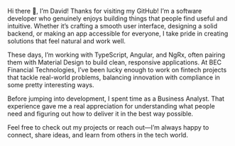 Hi there 👋, I’m David!
Thanks for visiting my GitHub! I’m a software developer who genuinely enjoys building things that people find useful and intuitive. Whether it’s crafting a smooth user interface, designing a solid backend, or making an app accessible for everyone, I take pride in creating solutions that feel natural and work well.

These days, I’m working with TypeScript, Angular, and NgRx, often pairing them with Material Design to build clean, responsive applications. At BEC Financial Technologies, I’ve been lucky enough to work on fintech projects that tackle real-world problems, balancing innovation with compliance in some pretty interesting ways.

Before jumping into development, I spent time as a Business Analyst. That experience gave me a real appreciation for understanding what people need and figuring out how to deliver it in the best way possible.

Feel free to check out my projects or reach out—I’m always happy to connect, share ideas, and learn from others in the tech world.
